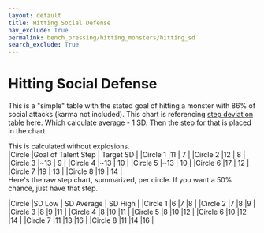 ```yaml
---
layout: default
title: Hitting Social Defense
nav_exclude: True
permalink: bench_pressing/hitting_monsters/hitting_sd
search_exclude: True
---
```


# Hitting Social Defense

This is a "simple" table with the stated goal of hitting a monster with 86% of social attacks (karma not included). This chart is referencing [step deviation table](/bench_pressing/step_deviation_table) here. Which calculate average - 1 SD. Then the step for that is placed in the chart.
<br>

This is calculated without explosions.
<br>
|Circle   |Goal of Talent Step | Target SD |
|Circle 1 |11  | 7 |
|Circle 2 |12  | 8 |
|Circle 3 |~13 | 9 |
|Circle 4 |~13  | 10 |
|Circle 5 |~13  | 10 |
|Circle 6 |17 | 12 |
|Circle 7 |19 | 13 |
|Circle 8 |19 | 14 |
<br>
Here's the raw step chart, summarized, per circle. If you want a 50% chance, just have that step.
<br>

|Circle   |SD Low  | SD Average | SD High |
|Circle 1 |6  |7  |8  |
|Circle 2 |7  |8  |9  |
|Circle 3 |8  |9  |11  |
|Circle 4 |8  |10  |11  |
|Circle 5 |8  |10  |12  |
|Circle 6 |10  |12  |14  |
|Circle 7 |11  |13  |16  |
|Circle 8 |11  |14  |16  |
